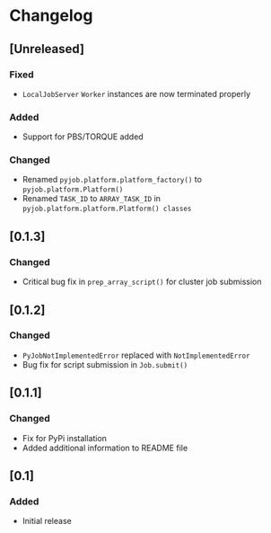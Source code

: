 
# Changelog

## [Unreleased]
### Fixed
- `LocalJobServer` `Worker` instances are now terminated properly

### Added
- Support for PBS/TORQUE added
### Changed
- Renamed `pyjob.platform.platform_factory()` to `pyjob.platform.Platform()`
- Renamed `TASK_ID` to `ARRAY_TASK_ID` in `pyjob.platform.platform.Platform() classes`

## [0.1.3]
### Changed
- Critical bug fix in ``prep_array_script()`` for cluster job submission

## [0.1.2]
### Changed
- ``PyJobNotImplementedError`` replaced with ``NotImplementedError``
- Bug fix for script submission in ``Job.submit()``

## [0.1.1]
### Changed
- Fix for PyPi installation
- Added additional information to README file

## [0.1]
### Added
- Initial release
